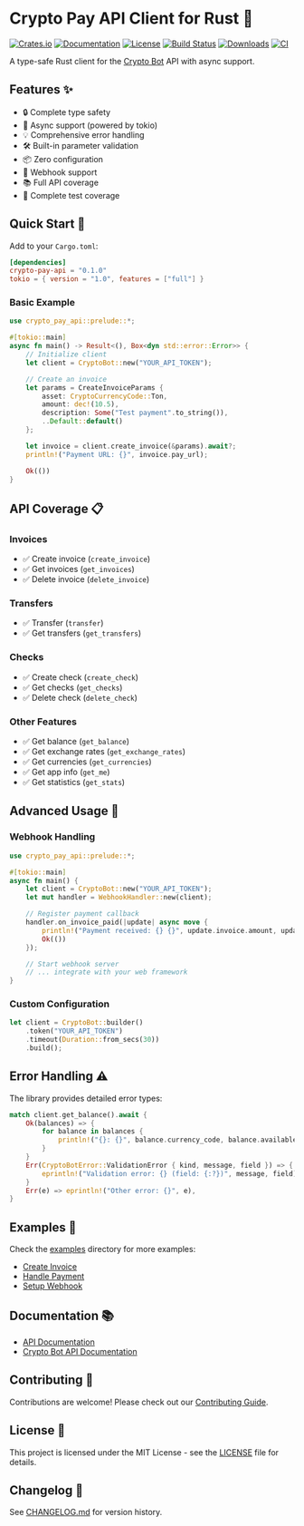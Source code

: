 # Crypto Pay API Client for Rust 🦀

[![Crates.io](https://img.shields.io/crates/v/crypto-pay-api.svg)](https://crates.io/crates/crypto-pay-api)
[![Documentation](https://docs.rs/crypto-pay-api/badge.svg)](https://docs.rs/crypto-pay-api)
[![License](https://img.shields.io/badge/license-MIT-blue.svg)](LICENSE)
[![Build Status](https://github.com/escwxyz/crypto-pay-api/workflows/CI/badge.svg)](https://github.com/escwxyz/crypto-pay-api/actions)
[![Downloads](https://img.shields.io/crates/d/crypto-pay-api.svg)](https://crates.io/crates/crypto-pay-api)
[![CI](https://github.com/escwxyz/crypto-pay-api/actions/workflows/test.yml/badge.svg)](https://github.com/escwxyz/crypto-pay-api/actions/workflows/test.yml)

A type-safe Rust client for the [Crypto Bot](https://t.me/CryptoBot) API with async support.

## Features ✨

- 🔒 Complete type safety
- 🚀 Async support (powered by tokio)
- 💡 Comprehensive error handling
- 🛠 Built-in parameter validation
- 📦 Zero configuration
- 🔌 Webhook support
- 📚 Full API coverage
- 🧪 Complete test coverage

## Quick Start 🚀

Add to your `Cargo.toml`:

```toml
[dependencies]
crypto-pay-api = "0.1.0"
tokio = { version = "1.0", features = ["full"] }
```

### Basic Example

```rust
use crypto_pay_api::prelude::*;

#[tokio::main]
async fn main() -> Result<(), Box<dyn std::error::Error>> {
    // Initialize client
    let client = CryptoBot::new("YOUR_API_TOKEN");

    // Create an invoice
    let params = CreateInvoiceParams {
        asset: CryptoCurrencyCode::Ton,
        amount: dec!(10.5),
        description: Some("Test payment".to_string()),
        ..Default::default()
    };

    let invoice = client.create_invoice(&params).await?;
    println!("Payment URL: {}", invoice.pay_url);

    Ok(())
}
```

## API Coverage 📋

### Invoices

- ✅ Create invoice (`create_invoice`)
- ✅ Get invoices (`get_invoices`)
- ✅ Delete invoice (`delete_invoice`)

### Transfers

- ✅ Transfer (`transfer`)
- ✅ Get transfers (`get_transfers`)

### Checks

- ✅ Create check (`create_check`)
- ✅ Get checks (`get_checks`)
- ✅ Delete check (`delete_check`)

### Other Features

- ✅ Get balance (`get_balance`)
- ✅ Get exchange rates (`get_exchange_rates`)
- ✅ Get currencies (`get_currencies`)
- ✅ Get app info (`get_me`)
- ✅ Get statistics (`get_stats`)

## Advanced Usage 🔧

### Webhook Handling

```rust
use crypto_pay_api::prelude::*;

#[tokio::main]
async fn main() {
    let client = CryptoBot::new("YOUR_API_TOKEN");
    let mut handler = WebhookHandler::new(client);

    // Register payment callback
    handler.on_invoice_paid(|update| async move {
        println!("Payment received: {} {}", update.invoice.amount, update.invoice.asset.unwrap());
        Ok(())
    });

    // Start webhook server
    // ... integrate with your web framework
}
```

### Custom Configuration

```rust
let client = CryptoBot::builder()
    .token("YOUR_API_TOKEN")
    .timeout(Duration::from_secs(30))
    .build();
```

## Error Handling ⚠️

The library provides detailed error types:

```rust
match client.get_balance().await {
    Ok(balances) => {
        for balance in balances {
            println!("{}: {}", balance.currency_code, balance.available);
        }
    }
    Err(CryptoBotError::ValidationError { kind, message, field }) => {
        eprintln!("Validation error: {} (field: {:?})", message, field);
    }
    Err(e) => eprintln!("Other error: {}", e),
}
```

## Examples 📝

Check the [examples](examples) directory for more examples:

- [Create Invoice](examples/create_invoice.rs)
- [Handle Payment](examples/handle_payment.rs)
- [Setup Webhook](examples/setup_webhook.rs)

## Documentation 📚

- [API Documentation](https://docs.rs/crypto-pay-api)
- [Crypto Bot API Documentation](https://help.crypt.bot/crypto-pay-api)

## Contributing 🤝

Contributions are welcome! Please check out our [Contributing Guide](CONTRIBUTING.md).

## License 📄

This project is licensed under the MIT License - see the [LICENSE](LICENSE) file for details.

## Changelog 📝

See [CHANGELOG.md](CHANGELOG.md) for version history.
